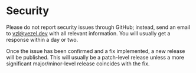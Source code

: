 # Security

Please do not report security issues through GitHub; instead, send an email to
<vzl@vezel.dev> with all relevant information. You will usually get a response
within a day or two.

Once the issue has been confirmed and a fix implemented, a new release will be
published. This will usually be a patch-level release unless a more significant
major/minor-level release coincides with the fix.
